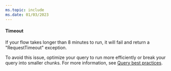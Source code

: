 ```yaml
---
ms.topic: include
ms.date: 01/03/2023
---
```


#### Timeout

If your flow takes longer than 8 minutes to run, it will fail and return a "RequestTimeout" exception.

To avoid this issue, optimize your query to run more efficiently or break your query into smaller chunks. For more information, see [Query best practices](../kusto/query/best-practices.md).
